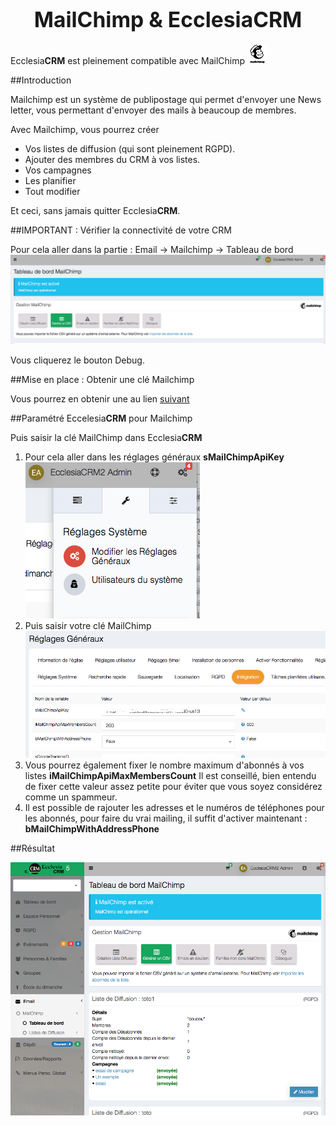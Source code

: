
# <center><big>MailChimp & Ecclesia**CRM** </big></center>

Ecclesia**CRM** est pleinement compatible avec MailChimp ![Screenshot](../../img/mailchimp/Mailchimp.png)

##Introduction

Mailchimp est un système de publipostage qui permet d'envoyer une News letter, vous permettant d'envoyer des mails à beaucoup de membres.

Avec Mailchimp, vous pourrez créer

* Vos listes de diffusion (qui sont pleinement RGPD).
* Ajouter des membres du CRM à vos listes.
* Vos campagnes
* Les planifier
* Tout modifier

Et ceci, sans jamais quitter Ecclesia**CRM**.

##IMPORTANT : Vérifier la connectivité de votre CRM

Pour cela aller dans la partie : Email -> Mailchimp -> Tableau de bord <br>![Screenshot](../../img/mailchimp/debog.png)

Vous cliquerez le bouton Debug.


##Mise en place : Obtenir une clé Mailchimp

Vous pourrez en obtenir une au lien [suivant](https://mailchimp.com)

##Paramétré Eccelesia**CRM** pour Mailchimp

Puis saisir la clé MailChimp dans Ecclesia**CRM**

1. Pour cela aller dans les réglages généraux **sMailChimpApiKey** <br>![Screenshot](../../img/mailchimp/settings.png)
2. Puis saisir votre clé MailChimp <br>![Screenshot](../../img/mailchimp/integration.png)
3. Vous pourrez également fixer le nombre maximum d'abonnés à vos listes **iMailChimpApiMaxMembersCount**
   Il est conseillé, bien entendu de fixer cette valeur assez petite pour éviter que vous soyez considérez comme un spammeur.
4. Il est possible de rajouter les adresses et le numéros de téléphones pour les abonnés, pour faire du vrai mailing, il suffit d'activer maintenant : **bMailChimpWithAddressPhone**

##Résultat

![Screenshot](../../img/mailchimp/mailchimpdashboard.png)


